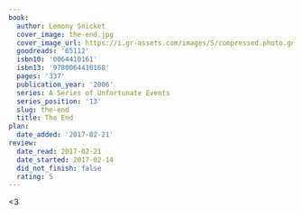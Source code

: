 ```yaml
---
book:
  author: Lemony Snicket
  cover_image: the-end.jpg
  cover_image_url: https://i.gr-assets.com/images/S/compressed.photo.goodreads.com/books/1524761836l/65112._SX98_.jpg
  goodreads: '65112'
  isbn10: '0064410161'
  isbn13: '9780064410168'
  pages: '337'
  publication_year: '2006'
  series: A Series of Unfortunate Events
  series_position: '13'
  slug: the-end
  title: The End
plan:
  date_added: '2017-02-21'
review:
  date_read: 2017-02-21
  date_started: 2017-02-14
  did_not_finish: false
  rating: 5
---
```


&lt;3
